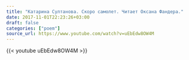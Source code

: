 ```yaml
---
title: "Катарина Султанова. Скоро самолет. Читает Оксана Фандера."
date: 2017-11-01T22:23:26+03:00
draft: false
categories: ["poem"]
source_url: https://www.youtube.com/watch?v=uEbEdw8OW4M
---
```

<div class="container">
  <div class="row">
    <div class="col-6">
      {{< youtube uEbEdw8OW4M >}}
    </div>
  </div>
</div>
<!--more-->
